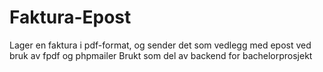 # Faktura-Epost

Lager en faktura i pdf-format, og sender det som vedlegg med epost ved bruk av fpdf og phpmailer
Brukt som del av backend for bachelorprosjekt
